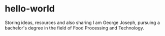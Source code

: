 # hello-world
Storing ideas, resources and also sharing
I am George Joseph, pursuing a bachelor's degree in the field of Food Processing and Technology.

